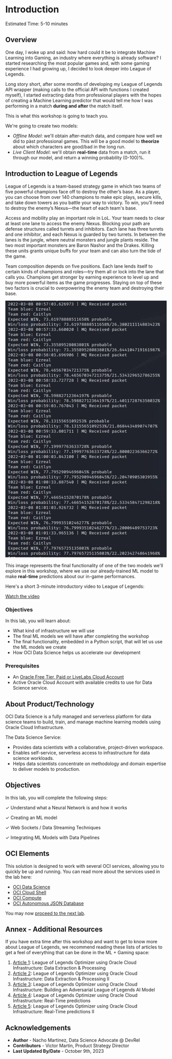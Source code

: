 # Introduction

Estimated Time: 5-10 minutes

## Overview

One day, I woke up and said: how hard could it be to integrate Machine Learning into Gaming, an industry where everything is already software? I started researching the most popular games and, with some gaming experience I had growing up, I decided to look deeper into League of Legends.

Long story short, after some months of developing my League of Legends API wrapper (making calls to the official API with functions I created myself), I started extracting data from professional players with the hopes of creating a Machine Learning predictor that would tell me how I was performing in a match **during and after** the match itself.

This is what this workshop is going to teach you.

We're going to create two models:
- _Offline Model_: we'll obtain after-match data, and compare how well we did to pàst professional games. This will be a good model to **theorize** about which characters are good/bad in the long run.
- _Live Client Model_: we'll obtain **real-time** data from a match, run it through our model, and return a winning probability (0-100)%.

## Introduction to League of Legends

League of Legends is a team-based strategy game in which two teams of five powerful champions face off to destroy the other’s base. As a player, you can choose from over 140 champions to make epic plays, secure kills, and take down towers as you battle your way to victory. To win, you'll need to destroy the enemy’s Nexus—the heart of each team's base.

Access and mobility play an important role in LoL. Your team needs to clear at least one lane to access the enemy Nexus. Blocking your path are defense structures called turrets and inhibitors. Each lane has three turrets and one inhibitor, and each Nexus is guarded by two turrets. In between the lanes is the jungle, where neutral monsters and jungle plants reside. The two most important monsters are Baron Nashor and the Drakes. Killing these units grants unique buffs for your team and can also turn the tide of the game.

Team composition depends on five positions. Each lane lends itself to certain kinds of champions and roles—try them all or lock into the lane that calls you. Champions get stronger by earning experience to level up and buy more powerful items as the game progresses. Staying on top of these two factors is crucial to overpowering the enemy team and destroying their base.

![Bought Items](images/bought_items.jpg)

This image represents the final functionality of one of the two models we'll explore in this workshop, where we use our already-trained ML model to make **real-time** predictions about our in-game performances.

Here's a short 3-minute introductory video to League of Legends:

[Watch the video](youtube:OfYU4gbk13w)

### Objectives

In this lab, you will learn about:

- What kind of infrastructure we will use
- The final ML models we will have after completing the workshop
- The final functionality, embedded in a Python script, that will let us use the ML models we create
- How OCI Data Science helps us accelerate our development

### Prerequisites

- An [Oracle Free Tier, Paid or LiveLabs Cloud Account](https://signup.cloud.oracle.com/?language=en&sourceType=:ow:de:ce::::RC_WWMK220210P00063:LoL_handsonLab_introduction&intcmp=:ow:de:ce::::RC_WWMK220210P00063:LoL_handsonLab_introduction)
- Active Oracle Cloud Account with available credits to use for Data Science service.

## About Product/Technology

OCI Data Science is a fully managed and serverless platform for data science teams to build, train, and manage machine learning models using Oracle Cloud Infrastructure.

The Data Science Service:

- Provides data scientists with a collaborative, project-driven workspace.
- Enables self-service, serverless access to infrastructure for data science workloads.
- Helps data scientists concentrate on methodology and domain expertise to deliver models to production.

## Objectives

In this lab, you will complete the following steps:

&check; Understand what a Neural Network is and how it works

&check; Creating an ML model

&check; Web Sockets / Data Streaming Techniques 

&check; Integrating ML Models with Data Pipelines

## OCI Elements

This solution is designed to work with several OCI services, allowing you to quickly be up and running. You can read more about the services used in the lab here:

- [OCI Data Science](https://www.oracle.com/artificial-intelligence/)
- [OCI Cloud Shell](https://docs.oracle.com/en-us/iaas/Content/API/Concepts/cloudshellintro.htm)
- [OCI Compute](https://www.oracle.com/cloud/compute/)
- [OCI Autonomous JSON Database](https://www.oracle.com/autonomous-database/autonomous-json-database/)

You may now [proceed to the next lab](#next).

## Annex - Additional Resources

If you have extra time after this workshop and want to get to know more about League of Legends, we recommend reading these lists of articles to get a feel of everything that can be done in the ML + Gaming space:

1. [Article 1](https://github.com/oracle-devrel/leagueoflegends-optimizer/blob/livelabs/articles/article1.md): League of Legends Optimizer using Oracle Cloud Infrastructure: Data Extraction & Processing
2. [Article 2](https://github.com/oracle-devrel/leagueoflegends-optimizer/blob/livelabs/articles/article2.md): League of Legends Optimizer using Oracle Cloud Infrastructure: Data Extraction & Processing II
3. [Article 3](https://github.com/oracle-devrel/leagueoflegends-optimizer/blob/livelabs/articles/article3.md): League of Legends Optimizer using Oracle Cloud Infrastructure: Building an Adversarial League of Legends AI Model
4. [Article 4](https://github.com/oracle-devrel/leagueoflegends-optimizer/blob/livelabs/articles/article4.md): League of Legends Optimizer using Oracle Cloud Infrastructure: Real-Time predictions
5. [Article 5](https://github.com/oracle-devrel/leagueoflegends-optimizer/blob/livelabs/articles/article5.md): League of Legends Optimizer using Oracle Cloud Infrastructure: Real-Time predictions II

## Acknowledgements

- **Author** - Nacho Martinez, Data Science Advocate @ DevRel
- **Contributors** -  Victor Martin, Product Strategy Director
- **Last Updated By/Date** - October 9th, 2023